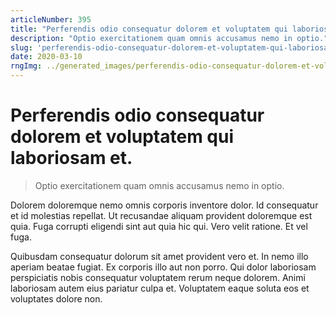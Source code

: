 ```yaml
---
articleNumber: 395
title: "Perferendis odio consequatur dolorem et voluptatem qui laboriosam et."
description: "Optio exercitationem quam omnis accusamus nemo in optio."
slug: 'perferendis-odio-consequatur-dolorem-et-voluptatem-qui-laboriosam-et.'
date: 2020-03-10
rngImg: ../generated_images/perferendis-odio-consequatur-dolorem-et-voluptatem-qui-laboriosam-et..jpg
---
```


# Perferendis odio consequatur dolorem et voluptatem qui laboriosam et.

> Optio exercitationem quam omnis accusamus nemo in optio.

Dolorem doloremque nemo omnis corporis inventore dolor. Id consequatur et id molestias repellat. Ut recusandae aliquam provident doloremque est quia. Fuga corrupti eligendi sint aut quia hic qui. Vero velit ratione. Et vel fuga.
 Quibusdam consequatur dolorum sit amet provident vero et. In nemo illo aperiam beatae fugiat. Ex corporis illo aut non porro. Qui dolor laboriosam perspiciatis nobis consequatur voluptatem rerum neque dolorem. Animi laboriosam autem eius pariatur culpa et. Voluptatem eaque soluta eos et voluptates dolore non.
